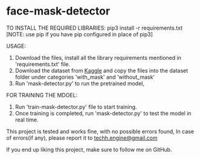 # face-mask-detector

TO INSTALL THE REQUIRED LIBRARIES: 
pip3 install -r requirements.txt  
[NOTE: use pip if you have pip configured in place of pip3]


USAGE:

1. Download the files, install all the library requirements mentioned in 'requirements.txt' file.
2. Download the dataset from [Kaggle](https://www.kaggle.com/prasoonkottarathil/face-mask-lite-dataset) and copy the files into the dataset folder under categories 'with_mask' and 'without_mask'
3. Run 'mask-detector.py' to run the pretrained model,

FOR TRAINING THE MDOEL:
1. Run 'train-mask-detector.py' file to start training.
2. Once training is completed, run 'mask-detector.py' to test the model in real time.

This project is tested and works fine, with no possible errors found,
In case of errors(if any), please report it to techh.engine@gmail.com

If you end up liking this project, make sure to follow me on GitHub.
